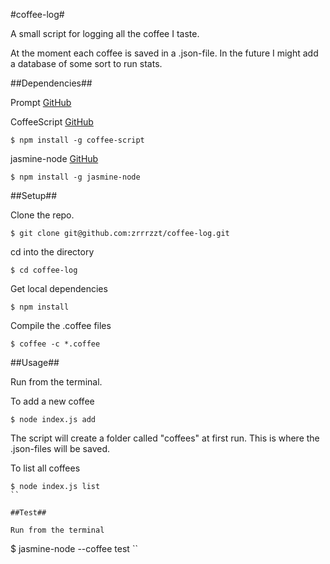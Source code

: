 #coffee-log#

A small script for logging all the coffee I taste.

At the moment each coffee is saved in a .json-file. In the future I might add a database of some sort to run stats.

##Dependencies##

Prompt [GitHub](https://github.com/flatiron/prompt)

CoffeeScript [GitHub](https://github.com/jashkenas/coffee-script)

```
$ npm install -g coffee-script
```

jasmine-node [GitHub](https://github.com/mhevery/jasmine-node)

```
$ npm install -g jasmine-node
```


##Setup##

Clone the repo.

```
$ git clone git@github.com:zrrrzzt/coffee-log.git
```

cd into the directory

```
$ cd coffee-log
```

Get local dependencies

```
$ npm install
```

Compile the .coffee files

```
$ coffee -c *.coffee
```

##Usage##

Run from the terminal.

To add a new coffee

```
$ node index.js add
```

The script will create a folder called "coffees" at first run.
This is where the .json-files will be saved.

To list all coffees

```
$ node index.js list
``

##Test##

Run from the terminal

````
$ jasmine-node --coffee test
``





